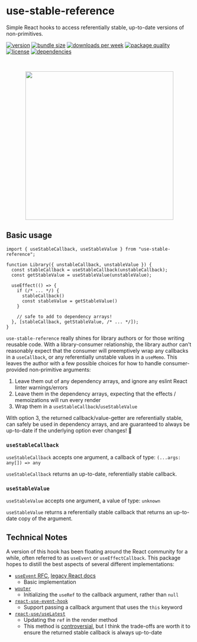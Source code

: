 # use-stable-reference

Simple React hooks to access referentially stable, up-to-date versions of non-primitives.

[![version](https://img.shields.io/npm/v/use-stable-reference)](https://www.npmjs.com/package/use-stable-reference)
[![bundle size](https://img.shields.io/bundlephobia/minzip/use-stable-reference)](https://bundlephobia.com/package/use-stable-reference)
[![downloads per week](https://img.shields.io/npm/dw/use-stable-reference)](https://www.npmjs.com/package/use-stable-reference)
[![package quality](https://packagequality.com/shield/use-stable-reference.svg)](https://packagequality.com/#?package=use-stable-reference)
[![license](https://img.shields.io/npm/l/use-stable-reference)](https://github.com/ElanMedoff/use-stable-reference/blob/master/LICENSE)
[![dependencies](https://img.shields.io/badge/dependencies%20-%200%20-%20green)](https://github.com/ElanMedoff/use-stable-reference/blob/master/package.json)

<!-- a hack to get around github sanitizing styles from markdown -->
<br>
<p align="center">
    <img src="https://elanmed.dev/npm-packages/use-stable-reference-logo.png" width="400px" />
</p>

## Basic usage

```tsx
import { useStableCallback, useStableValue } from "use-stable-reference";

function Library({ unstableCallback, unstableValue }) {
  const stableCallback = useStableCallback(unstableCallback);
  const getStableValue = useStableValue(unstableValue);

  useEffect(() => {
    if (/* ... */) {
      stableCallback()
      const stableValue = getStableValue()
    }

    // safe to add to dependency arrays!
  }, [stableCallback, getStableValue, /* ... */]);
}
```

`use-stable-reference` really shines for library authors or for those writing reusable code. With a library-consumer relationship, the library author can't reasonably expect that the consumer will preemptively wrap any callbacks in a `useCallback`, or any referentially unstable values in a `useMemo`. This leaves the author with a few possible choices for how to handle consumer-provided non-primitive arguments:

1. Leave them out of any dependency arrays, and ignore any eslint React linter warnings/errors
2. Leave them in the dependency arrays, expecting that the effects / memoizations will run every render
3. Wrap them in a `useStableCallback`/`useStableValue`

With option 3, the returned callback/value-getter are referentially stable, can safely be used in dependency arrays, and are guaranteed to always be up-to-date if the underlying option ever changes! 🎉

### `useStableCallback`

`useStableCallback` accepts one argument, a callback of type: `(...args: any[]) => any`

`useStableCallback` returns an up-to-date, referentially stable callback.

### `useStableValue`

`useStableValue` accepts one argument, a value of type: `unknown`

`useStableValue` returns a referentially stable callback that returns an up-to-date copy of the argument.

## Technical Notes

A version of this hook has been floating around the React community for a while, often referred to as `useEvent` or `useEffectCallback`. This package hopes to distill the best aspects of several different implementations:

- [`useEvent` RFC](https://github.com/reactjs/rfcs/blob/useevent/text/0000-useevent.md#internal-implementation), [legacy React docs](https://legacy.reactjs.org/docs/hooks-faq.html#how-to-read-an-often-changing-value-from-usecallback)
  - Basic implementation
- [`wouter`](https://github.com/molefrog/wouter/blob/v3/packages/wouter/src/react-deps.js)
  - Initializing the `useRef` to the callback argument, rather than `null`
- [`react-use-event-hook`](https://github.com/scottrippey/react-use-event-hook)
  - Support passing a callback argument that uses the `this` keyword
- [`react-use/useLatest`](https://github.com/streamich/react-use/blob/master/src/useLatest.ts)
  - Updating the `ref` in the render method
  - This method is [controversial](https://stackoverflow.com/questions/68025789/is-it-safe-to-change-a-refs-value-during-render-instead-of-in-useeffect), but I think the trade-offs are worth it to ensure the returned stable callback is always up-to-date